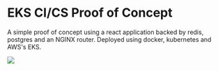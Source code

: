 # EKS CI/CS Proof of Concept

A simple proof of concept using a react application backed by redis, postgres and an NGINX router. Deployed using docker, kubernetes and AWS's EKS.

<img src="https://codebuild.us-east-2.amazonaws.com/badges?uuid=eyJlbmNyeXB0ZWREYXRhIjoiN2FnZHEyV0cwc0JFUXhKWXh5NU8zOVhIYTltbFRlYXg3SEZTQnYySXF4S0hrSTV2a2JhdXQ0Z0FXaDVwRi9MMVBpcHR5MUZyQ3JmVWpNckhtdkdqZW5jPSIsIml2UGFyYW1ldGVyU3BlYyI6Ii85enhMdHpBdnAzSjVsTVgiLCJtYXRlcmlhbFNldFNlcmlhbCI6MX0%3D&branch=master"/>